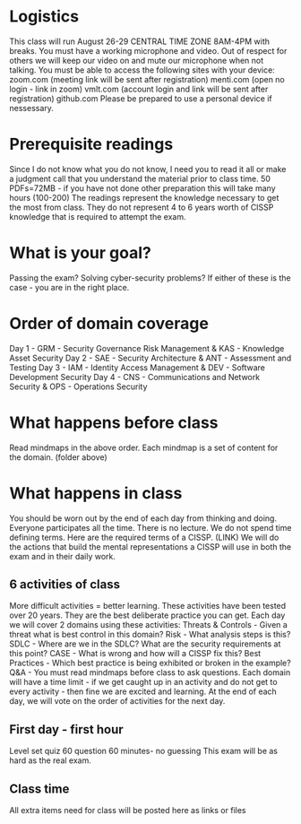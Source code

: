 # Logistics
This class will run August 26-29 CENTRAL TIME ZONE 8AM-4PM with breaks.
You must have a working microphone and video. 
Out of respect for others we will keep our video on and mute our microphone when not talking.
You must be able to access the following sites with your device:
zoom.com (meeting link will be sent after registration)
menti.com (open no login - link in zoom)
vmlt.com (account login and link will be sent after registration)
github.com
Please be prepared to use a personal device if nessessary.
# Prerequisite readings
Since I do not know what you do not know, I need you to read it all or make a judgment call that you understand the material prior to class time.
  50 PDFs=72MB - if you have not done other preparation this will take many hours (100-200)
  The readings represent the knowledge necessary to get the most from class. 
  They do not represent 4 to 6 years worth of CISSP knowledge that is required to attempt the exam.
# What is your goal?
  Passing the exam?
  Solving cyber-security problems?
  If either of these is the case - you are in the right place.
# Order of domain coverage
  Day 1 - GRM - Security Governance Risk Management & KAS - Knowledge Asset Security
  Day 2 - SAE - Security Architecture & ANT - Assessment and Testing
  Day 3 - IAM - Identity Access Management & DEV - Software Development Security
  Day 4 - CNS - Communications and Network Security & OPS - Operations Security
# What happens before class
  Read mindmaps in the above order.
  Each mindmap is a set of content for the domain. (folder above)
# What happens in class
You should be worn out by the end of each day from thinking and doing.
  Everyone participates all the time.
  There is no lecture. We do not spend time defining terms. Here are the required terms of a CISSP. (LINK)
We will do the actions that build the mental representations a CISSP will use in both the exam and in their daily work.
## 6 activities of class 
More difficult activities = better learning.
These activities have been tested over 20 years.
They are the best deliberate practice you can get.
Each day we will cover 2 domains using these activities:
  Threats & Controls - Given a threat what is best control in this domain?
  Risk - What analysis steps is this?
  SDLC - Where are we in the SDLC? What are the security requirements at this point?
  CASE - What is wrong and how will a CISSP fix this?
  Best Practices - Which best practice is being exhibited or broken in the example?
  Q&A - You must read mindmaps before class to ask questions.
Each domain will have a time limit - if we get caught up in an activity  and do not get to every activity - then fine we are excited and learning.
At the end of each day, we will vote on the order of activities for the next day.
## First day - first hour
Level set quiz 60 question 60 minutes- no guessing
  This exam will be as hard as the real exam.
## Class time
All extra items need for class will be posted here as links or files






